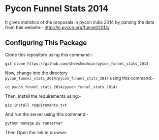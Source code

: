 Pycon Funnel Stats 2014
=======================

It gives statistics of the proposals in pycon india 2014 by parsing the data from this website:- http://in.pycon.org/funnel/2014/

Configuring This Package
------------------------

Clone this repository using this command:-
    
    git clone https://github.com/sheeshmohsin/pycon_funnel_stats_2014

Now, change into the directory `pycon_funnel_stats_2014/pycon_funnel_stats_2014` using this command:-
    
    cd pycon_funnel_stats_2014/pycon_funnel_stats_2014/

Then, install the requirements using:-
    
    pip install requirements.txt

And run the server using this command:-
    
    python manage.py runserver

Then Open the link in browser.
